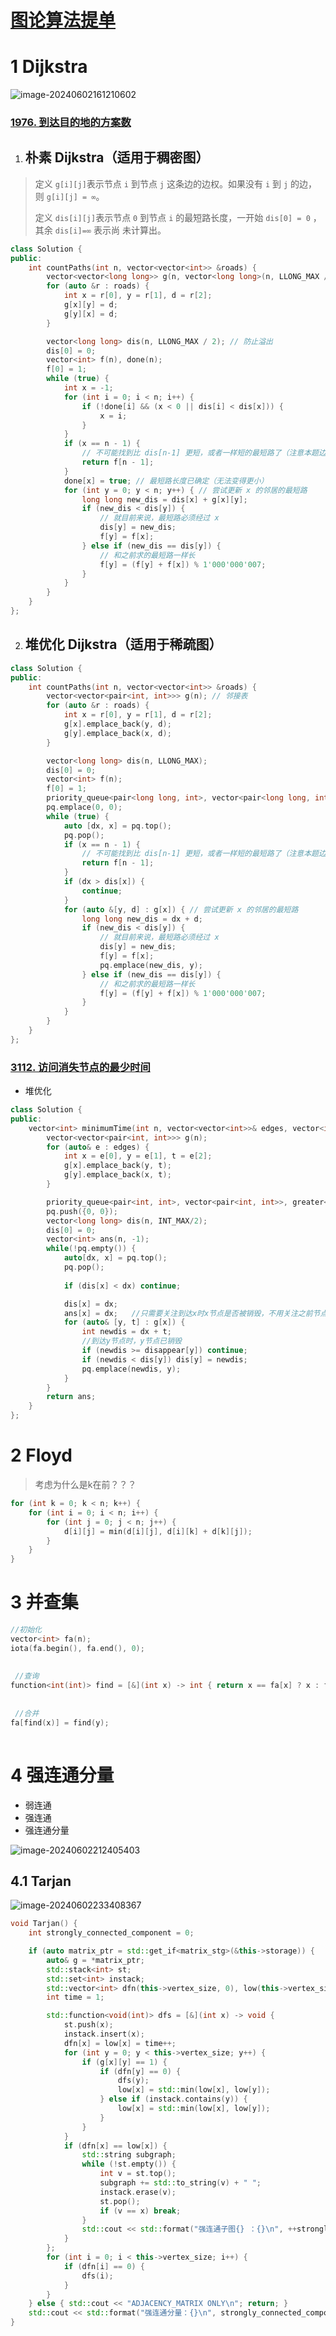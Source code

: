 # [图论算法提单](https://leetcode.cn/circle/discuss/01LUak/)



# 1 Dijkstra

![image-20240602161210602](https://typora-dusong.oss-cn-chengdu.aliyuncs.com/image-20240602161210602.png)

### [1976. 到达目的地的方案数](https://leetcode.cn/problems/number-of-ways-to-arrive-at-destination/)

1. ## 朴素 Dijkstra（适用于稠密图）

> 定义 `g[i][j]`表示节点 `i` 到节点 `j` 这条边的边权。如果没有 `i` 到 `j` 的边，则 `g[i][j] = ∞`。
>
> 定义 `dis[i][j]`表示节点 `0` 到节点 `i` 的最短路长度，一开始 `dis[0] = 0` ，其余 `dis[i]=∞` 表示尚 未计算出。
>

```cpp
class Solution {
public:
    int countPaths(int n, vector<vector<int>> &roads) {
        vector<vector<long long>> g(n, vector<long long>(n, LLONG_MAX / 2)); // 邻接矩阵
        for (auto &r : roads) {
            int x = r[0], y = r[1], d = r[2];
            g[x][y] = d;
            g[y][x] = d;
        }

        vector<long long> dis(n, LLONG_MAX / 2); // 防止溢出
        dis[0] = 0;
        vector<int> f(n), done(n);
        f[0] = 1;
        while (true) {
            int x = -1;
            for (int i = 0; i < n; i++) {
                if (!done[i] && (x < 0 || dis[i] < dis[x])) {
                    x = i;
                }
            }
            if (x == n - 1) {
                // 不可能找到比 dis[n-1] 更短，或者一样短的最短路了（注意本题边权都是正数）
                return f[n - 1];
            }
            done[x] = true; // 最短路长度已确定（无法变得更小）
            for (int y = 0; y < n; y++) { // 尝试更新 x 的邻居的最短路
                long long new_dis = dis[x] + g[x][y];
                if (new_dis < dis[y]) {
                    // 就目前来说，最短路必须经过 x
                    dis[y] = new_dis;
                    f[y] = f[x];
                } else if (new_dis == dis[y]) {
                    // 和之前求的最短路一样长
                    f[y] = (f[y] + f[x]) % 1'000'000'007;
                }
            }
        }
    }
};


```

2. ## 堆优化 Dijkstra（适用于稀疏图）

```CPP
class Solution {
public:
    int countPaths(int n, vector<vector<int>> &roads) {
        vector<vector<pair<int, int>>> g(n); // 邻接表
        for (auto &r : roads) {
            int x = r[0], y = r[1], d = r[2];
            g[x].emplace_back(y, d);
            g[y].emplace_back(x, d);
        }

        vector<long long> dis(n, LLONG_MAX);
        dis[0] = 0;
        vector<int> f(n);
        f[0] = 1;
        priority_queue<pair<long long, int>, vector<pair<long long, int>>, greater<>> pq;
        pq.emplace(0, 0);
        while (true) {
            auto [dx, x] = pq.top();
            pq.pop();
            if (x == n - 1) {
                // 不可能找到比 dis[n-1] 更短，或者一样短的最短路了（注意本题边权都是正数）
                return f[n - 1];
            }
            if (dx > dis[x]) {
                continue;
            }
            for (auto &[y, d] : g[x]) { // 尝试更新 x 的邻居的最短路
                long long new_dis = dx + d;
                if (new_dis < dis[y]) {
                    // 就目前来说，最短路必须经过 x
                    dis[y] = new_dis;
                    f[y] = f[x];
                    pq.emplace(new_dis, y);
                } else if (new_dis == dis[y]) {
                    // 和之前求的最短路一样长
                    f[y] = (f[y] + f[x]) % 1'000'000'007;
                }
            }
        }
    }
};

```

### [3112. 访问消失节点的最少时间](https://leetcode.cn/problems/minimum-time-to-visit-disappearing-nodes/)

- 堆优化

```cpp
class Solution {
public:
    vector<int> minimumTime(int n, vector<vector<int>>& edges, vector<int>& disappear) {
        vector<vector<pair<int, int>>> g(n);
        for (auto& e : edges) {
            int x = e[0], y = e[1], t = e[2];
            g[x].emplace_back(y, t);
            g[y].emplace_back(x, t);
        }

        priority_queue<pair<int, int>, vector<pair<int, int>>, greater<>> pq;
        pq.push({0, 0});
        vector<long long> dis(n, INT_MAX/2);
        dis[0] = 0;
        vector<int> ans(n, -1);
        while(!pq.empty()) {
            auto[dx, x] = pq.top();
            pq.pop();
            
   			if (dis[x] < dx) continue;

            dis[x] = dx;
            ans[x] = dx;   //只需要关注到达x时x节点是否被销毁，不用关注之前节点
		 	for (auto& [y, t] : g[x]) {
                int newdis = dx + t;
                //到达y节点时，y节点已销毁
                if (newdis >= disappear[y]) continue;
                if (newdis < dis[y]) dis[y] = newdis;
                pq.emplace(newdis, y);
            }
        }
        return ans;
    }
};
```



# 2 Floyd

> 考虑为什么是k在前？？？

```cpp
for (int k = 0; k < n; k++) {
    for (int i = 0; i < n; i++) {
        for (int j = 0; j < n; j++) {
            d[i][j] = min(d[i][j], d[i][k] + d[k][j]);
        }
    }
}
```



# 3 并查集

```cpp
//初始化
vector<int> fa(n);
iota(fa.begin(), fa.end(), 0);
 
 
 //查询
function<int(int)> find = [&](int x) -> int { return x == fa[x] ? x : fa[x] = find(fa[x]); };  
 
 
 //合并 
fa[find(x)] = find(y);   
 
```



# 4 强连通分量

- 弱连通
- 强连通
- 强连通分量

![image-20240602212405403](https://typora-dusong.oss-cn-chengdu.aliyuncs.com/image-20240602212405403.png)

## 4.1 Tarjan

![image-20240602233408367](https://typora-dusong.oss-cn-chengdu.aliyuncs.com/image-20240602233408367.png)

```cpp
void Tarjan() {
	int strongly_connected_component = 0;

	if (auto matrix_ptr = std::get_if<matrix_stg>(&this->storage)) {
		auto& g = *matrix_ptr;
		std::stack<int> st;
		std::set<int> instack;
		std::vector<int> dfn(this->vertex_size, 0), low(this->vertex_size, 0);
		int time = 1;

		std::function<void(int)> dfs = [&](int x) -> void {
			st.push(x);
			instack.insert(x);
			dfn[x] = low[x] = time++;
			for (int y = 0; y < this->vertex_size; y++) {
				if (g[x][y] == 1) {
					if (dfn[y] == 0) {
						dfs(y);
						low[x] = std::min(low[x], low[y]);
					} else if (instack.contains(y)) {
						low[x] = std::min(low[x], low[y]);
					}
				}
			}
			if (dfn[x] == low[x]) {
				std::string subgraph;
				while (!st.empty()) {
					int v = st.top();
					subgraph += std::to_string(v) + " ";
					instack.erase(v);
					st.pop();
					if (v == x) break;
				}
				std::cout << std::format("强连通子图{} ：{}\n", ++strongly_connected_component, subgraph);
			}
		};
		for (int i = 0; i < this->vertex_size; i++) {
			if (dfn[i] == 0) {
				dfs(i);
			}
		}
	} else { std::cout << "ADJACENCY_MATRIX ONLY\n"; return; }
	std::cout << std::format("强连通分量：{}\n", strongly_connected_component);
}

```

